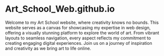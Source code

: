 # Art_School_Web.github.io
Welcome to my Art School website, where creativity knows no bounds. This website serves as a canvas for showcasing my expertise in web design, offering a visually stunning platform to explore the world of art. From vibrant layouts to seamless navigation, every aspect reflects my commitment to creating engaging digital experiences. Join us on a journey of inspiration and creativity as we bring art to life online.
